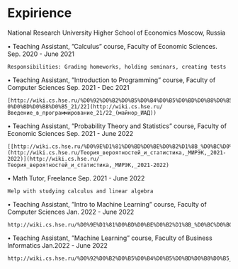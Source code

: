 # Expirience

National Research University Higher School of Economics Moscow, Russia

• Teaching Assistant, ”Calculus” course, Faculty of Economic Sciences. Sep. 2020 - June 2021

    Responsibilities: Grading homeworks, holding seminars, creating tests

• Teaching Assistant, ”Introduction to Programming” course, Faculty of Computer Sciences Sep. 2021 - Dec 2021

    [http://wiki.cs.hse.ru/%D0%92%D0%B2%D0%B5%D0%B4%D0%B5%D0%BD%D0%B8%D0%B5_%D0%B2_%D0%BF%D1%80%D0%BE%D0%B3%D1%80%D0%B0%D0%BC%D0%BC%D0%B8%D1%80%D0%BE%D0%B2%D0%B 0%D0%BD%D0%B8%D0%B5_21/22](http://wiki.cs.hse.ru/Введение_в_программирование_21/22_(майнор_ИАД)) 


• Teaching Assistant, ”Probability Theory and Statistics” course, Faculty of Economic Sciences Sep. 2021 - June 2022

    [[http://wiki.cs.hse.ru/%D0%9E%D1%81%D0%BD%D0%BE%D0%B2%D1%8B_%D0%BC%D0%B0%D1%88%D0%B8%D0%BD%D0%BD%D0%BE%D0%B3%D0%BE_%D0%BE%D0%B1%D1%83%D1%87%D0%B5%D0%BD%D0%B8%D1%8F](http://wiki.cs.hse.ru/Теория_вероятностей_и_статистика,_МИРЭК,_2021-2022)](http://wiki.cs.hse.ru/Теория_вероятностей_и_статистика,_МИРЭК,_2021-2022)

• Math Tutor, Freelance Sep. 2021 - June 2022

    Help with studying calculus and linear algebra

• Teaching Assistant, ”Intro to Machine Learning” course, Faculty of Computer Sciences Jan. 2022 - June 2022

    http://wiki.cs.hse.ru/%D0%9E%D1%81%D0%BD%D0%BE%D0%B2%D1%8B_%D0%BC%D0%B0%D1%88%D0%B8%D0%BD%D0%BD%D0%BE%D0%B3%D0%BE_%D0%BE%D0%B1%D1%83%D1%87%D0%B5%D0%BD%D0%B8%D1%8F

• Teaching Assistant, ”Machine Learning” course, Faculty of Business Informatics Jan.2022 - June 2022
    
    http://wiki.cs.hse.ru/%D0%92%D0%B2%D0%B5%D0%B4%D0%B5%D0%BD%D0%B8%D0%B5_%D0%B2_%D0%9C%D0%9E_%D0%91%D0%98_21/22#.D0.9F.D1.80.D0.B0.D0.BA.D1.82.D0.B8.D1.87.D0.B5.D1.81.D0.BA.D0.B8.D0.B5_.D0.B7.D0.B0.D0.B4.D0.B0.D0.BD.D0.B8.D1.8F
    
